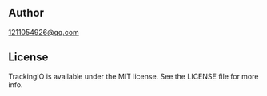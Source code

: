 

## Author

1211054926@qq.com

## License

TrackingIO is available under the MIT license. See the LICENSE file for more info.
